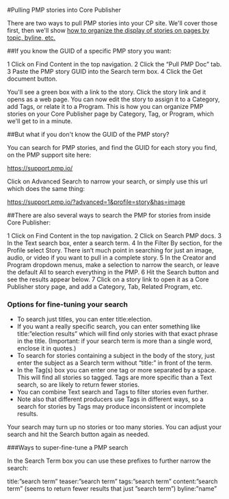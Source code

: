 #Pulling PMP stories into Core Publisher

There are two ways to pull PMP stories into your CP site. We'll cover those first, then we'll show [how to organize the display of stories on pages by topic, byline, etc.](create-landing-pages.md)

##If you know the GUID of a specific PMP story you want:

1 Click on Find Content in the top navigation. 
2 Click the “Pull PMP Doc” tab. 
3 Paste the PMP story GUID into the Search term box.
4 Click the Get document button. 

You'll see a green box with a link to the story. Click the story link and it opens as a web page. You can now edit the story to assign it to a Category, add Tags, or relate it to a Program. This is how you can organize PMP stories on your Core Publisher page by Category, Tag, or Program, which we'll get to in a minute.

##But what if you don't know the GUID of the PMP story?

You can search for PMP stories, and find the GUID for each story you find, on the PMP support site here: 

https://support.pmp.io/

Click on Advanced Search to narrow your search, or simply use this url which does the same thing:

https://support.pmp.io/?advanced=1&profile=story&has=image

##There are also several ways to search the PMP for stories from inside Core Publisher:

1 Click on Find Content in the top navigation. 
2 Click on Search PMP docs.
3 In the Text search box, enter a search term. 
4 In the Filter By section, for the Profile select Story. There isn’t much point in searching for just an image, audio, or video if you want to pull in a complete story.
5 In the Creator and Program dropdown menus, make a selection to narrow the search, or leave the default All to search everything in the PMP.
6 Hit the Search button and see the results appear below.
7 Click on a story link to open it as a Core Publisher story page, and add a Category, Tab, Related Program, etc.

### Options for fine-tuning your search

* To search just titles, you can enter title:election. 
* If you want a really specific search, you can enter something like title:”election results” which will find only stories with that exact phrase in the title. (Important: if your search term is more than a single word, enclose it in quotes.)
* To search for stories containing a subject in the body of the story, just enter the subject as a Search term without “title:” in front of the term. 
* In the Tag(s) box you can enter one tag or more separated by a space. This will find all stories so tagged. Tags are more specific than a Text search, so are likely to return fewer stories. 
* You can combine Text search and Tags to filter stories even further. 
* Note also that different producers use Tags in different ways, so a search for stories by Tags may produce inconsistent or incomplete results. 


Your search may turn up no stories or too many stories. You can adjust your search and hit the Search button again as needed. 

###Ways to super-fine-tune a PMP search

In the Search Term box you can use these prefixes to further narrow the search:

title:”search term”
teaser:”search term”
tags:”search term”
content:”search term” (seems to return fewer results that just ”search term”)
byline:”name”
